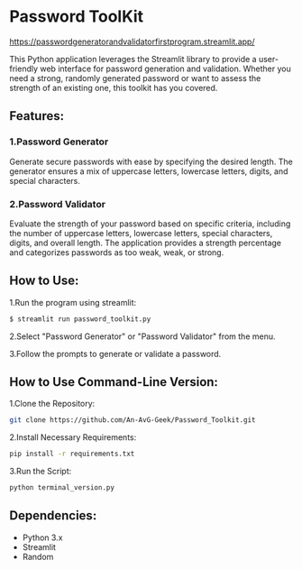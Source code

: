 # Password ToolKit

https://passwordgeneratorandvalidatorfirstprogram.streamlit.app/

This Python application leverages the Streamlit library to provide a user-friendly web interface for password generation and validation. Whether you need a strong, randomly generated password or want to assess the strength of an existing one, this toolkit has you covered.

## Features:
  ### 1.Password Generator
  Generate secure passwords with ease by specifying the desired length. The generator ensures a mix of uppercase letters, lowercase letters, digits, and special characters.

  ### 2.Password Validator
  Evaluate the strength of your password based on specific criteria, including the number of uppercase letters, lowercase letters, special characters, digits, and overall length. The application provides a strength 
  percentage and categorizes passwords as too weak, weak, or strong.
## How to Use:
1.Run the program using streamlit:
```bash
$ streamlit run password_toolkit.py
```
2.Select "Password Generator" or "Password Validator" from the menu.

3.Follow the prompts to generate or validate a password.
## How to Use Command-Line Version:
1.Clone the Repository:
```bash
git clone https://github.com/An-AvG-Geek/Password_Toolkit.git
```
2.Install Necessary Requirements:
```bash
pip install -r requirements.txt
```
3.Run the Script:
```bash
python terminal_version.py
```




## Dependencies:
- Python 3.x
- Streamlit
- Random
